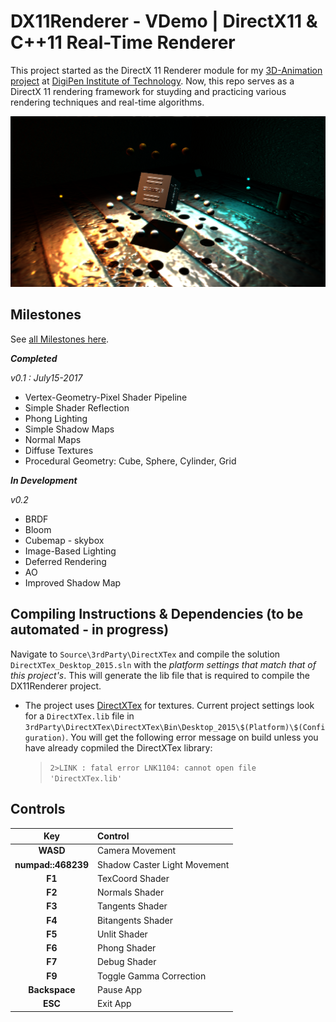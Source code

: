 # DX11Renderer - VDemo | DirectX11 & C++11 Real-Time Renderer

This project started as the DirectX 11 Renderer module for my [3D-Animation project](https://www.youtube.com/watch?v=Rt-h-bMA8Xc) at [DigiPen Institute of Technology](https://www.digipen.edu/).
Now, this repo serves as a DirectX 11 rendering framework for stuyding and practicing various rendering techniques and real-time algorithms. 

![](Screenshots/blur.PNG)

## Milestones

See [all Milestones here](https://github.com/vilbeyli/DX11Renderer/milestones).
 
 ***Completed***

*v0.1 : July15-2017*
 - Vertex-Geometry-Pixel Shader Pipeline
 - Simple Shader Reflection
 - Phong Lighting
 - Simple Shadow Maps
 - Normal Maps
 - Diffuse Textures
 - Procedural Geometry: Cube, Sphere, Cylinder, Grid
 
 ***In Development***
 
 *v0.2*
 - BRDF
 - Bloom
 - Cubemap - skybox
 - Image-Based Lighting
 - Deferred Rendering
 - AO
 - Improved Shadow Map


## Compiling Instructions & Dependencies (to be automated - in progress)

Navigate to `Source\3rdParty\DirectXTex` and compile the solution `DirectXTex_Desktop_2015.sln` with the *platform settings that match that of this project's*. 
This will generate the lib file that is required to compile the DX11Renderer project.

 - The project uses [DirectXTex](https://github.com/Microsoft/DirectXTex) for textures. Current project settings
look for a `DirectXTex.lib` file in `3rdParty\DirectXTex\DirectXTex\Bin\Desktop_2015\$(Platform)\$(Configuration)`. 
You will get the following error message on build unless you have already copmiled the DirectXTex library:  
    > `2>LINK : fatal error LNK1104: cannot open file 'DirectXTex.lib'`

## Controls

| Key | Control |
| :---: | :--- |
| **WASD** |	Camera Movement |
| **numpad::468239** |	Shadow Caster Light Movement |
| **F1** |	TexCoord Shader |
| **F2** |	Normals Shader |
| **F3** |	Tangents Shader |
| **F4** |	Bitangents Shader |
| **F5** |	Unlit Shader |
| **F6** |	Phong Shader |
| **F7** |	Debug Shader |
| **F9** |	Toggle Gamma Correction |
| **Backspace** | Pause App |
| **ESC** |	Exit App |
 
